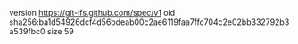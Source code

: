 version https://git-lfs.github.com/spec/v1
oid sha256:ba1d54926dcf4d56bdeab00c2ae6119faa7ffc704c2e02bb332792b3a539fbc0
size 59
